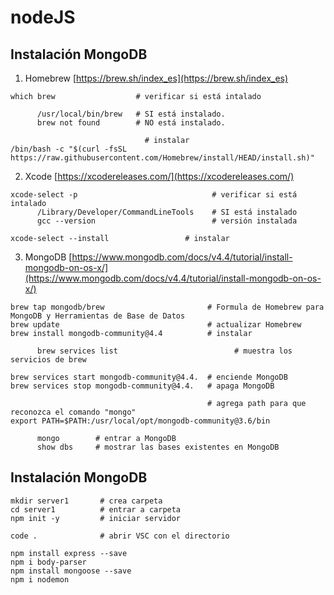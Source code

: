 # nodeJS


## Instalación MongoDB

1. Homebrew [https://brew.sh/index_es](https://brew.sh/index_es)

  ```console
  which brew                  # verificar si está intalado

        /usr/local/bin/brew   # SI está instalado.
        brew not found        # NO está instalado.

                                # instalar
  /bin/bash -c "$(curl -fsSL https://raw.githubusercontent.com/Homebrew/install/HEAD/install.sh)"
  ```

2. Xcode [https://xcodereleases.com/](https://xcodereleases.com/)

  ```console
  xcode-select -p                              # verificar si está intalado
        /Library/Developer/CommandLineTools    # SI está instalado
        gcc --version                          # versión instalada

  xcode-select --install                 # instalar
  ```

 3. MongoDB [https://www.mongodb.com/docs/v4.4/tutorial/install-mongodb-on-os-x/](https://www.mongodb.com/docs/v4.4/tutorial/install-mongodb-on-os-x/)
  ```console
  brew tap mongodb/brew                       # Formula de Homebrew para MongoDB y Herramientas de Base de Datos
  brew update                                 # actualizar Homebrew
  brew install mongodb-community@4.4          # instalar
        
        brew services list                          # muestra los servicios de brew

  brew services start mongodb-community@4.4.  # enciende MongoDB
  brew services stop mongodb-community@4.4.   # apaga MongoDB

                                              # agrega path para que reconozca el comando "mongo"
  export PATH=$PATH:/usr/local/opt/mongodb-community@3.6/bin

        mongo        # entrar a MongoDB
        show dbs     # mostrar las bases existentes en MongoDB

  ```

## Instalación MongoDB




```console
mkdir server1       # crea carpeta
cd server1          # entrar a carpeta
npm init -y         # iniciar servidor

code .              # abrir VSC con el directorio

npm install express --save
npm i body-parser
npm install mongoose --save
npm i nodemon

```

